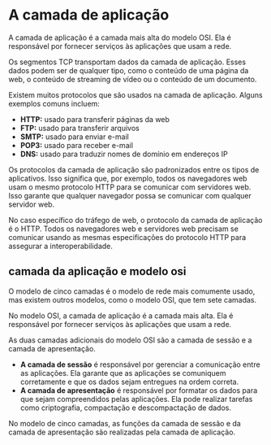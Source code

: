 # A camada de aplicação

A camada de aplicação é a camada mais alta do modelo OSI. Ela é responsável por fornecer serviços às aplicações que usam a rede.

Os segmentos TCP transportam dados da camada de aplicação. Esses dados podem ser de qualquer tipo, como o conteúdo de uma página da web, o conteúdo de streaming de vídeo ou o conteúdo de um documento.

Existem muitos protocolos que são usados na camada de aplicação. Alguns exemplos comuns incluem:

- **HTTP:** usado para transferir páginas da web
- **FTP:** usado para transferir arquivos
- **SMTP:** usado para enviar e-mail
- **POP3:** usado para receber e-mail
- **DNS:** usado para traduzir nomes de domínio em endereços IP

Os protocolos da camada de aplicação são padronizados entre os tipos de aplicativos. Isso significa que, por exemplo, todos os navegadores web usam o mesmo protocolo HTTP para se comunicar com servidores web. Isso garante que qualquer navegador possa se comunicar com qualquer servidor web.

No caso específico do tráfego de web, o protocolo da camada de aplicação é o HTTP. Todos os navegadores web e servidores web precisam se comunicar usando as mesmas especificações do protocolo HTTP para assegurar a interoperabilidade.

## camada da aplicação e modelo osi

O modelo de cinco camadas é o modelo de rede mais comumente usado, mas existem outros modelos, como o modelo OSI, que tem sete camadas.

No modelo OSI, a camada de aplicação é a camada mais alta. Ela é responsável por fornecer serviços às aplicações que usam a rede.

As duas camadas adicionais do modelo OSI são a camada de sessão e a camada de apresentação.

- **A camada de sessão** é responsável por gerenciar a comunicação entre as aplicações. Ela garante que as aplicações se comuniquem corretamente e que os dados sejam entregues na ordem correta.
- **A camada de apresentação** é responsável por formatar os dados para que sejam compreendidos pelas aplicações. Ela pode realizar tarefas como criptografia, compactação e descompactação de dados.

No modelo de cinco camadas, as funções da camada de sessão e da camada de apresentação são realizadas pela camada de aplicação.
